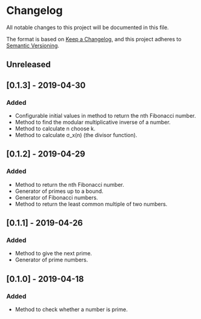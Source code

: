 # Changelog
All notable changes to this project will be documented in this file.

The format is based on [Keep a Changelog](https://keepachangelog.com/en/1.0.0/),
and this project adheres to [Semantic Versioning](https://semver.org/spec/v2.0.0.html).

## Unreleased

## [0.1.3] - 2019-04-30
### Added
- Configurable initial values in method to return the nth Fibonacci number.
- Method to find the modular multiplicative inverse of a number.
- Method to calculate n choose k.
- Method to calculate σ_x(n) (the divisor function).

## [0.1.2] - 2019-04-29
### Added
- Method to return the nth Fibonacci number.
- Generator of primes up to a bound.
- Generator of Fibonacci numbers.
- Method to return the least common multiple of two numbers.

## [0.1.1] - 2019-04-26
### Added
- Method to give the next prime.
- Generator of prime numbers.

## [0.1.0] - 2019-04-18
### Added
- Method to check whether a number is prime.

